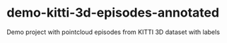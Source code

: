 # demo-kitti-3d-episodes-annotated
Demo project with pointcloud episodes from KITTI 3D dataset with labels
